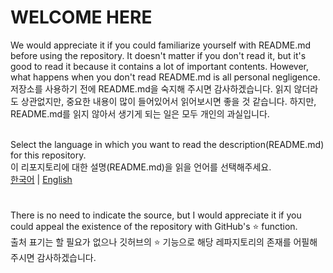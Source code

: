 # WELCOME HERE

We would appreciate it if you could familiarize yourself with README.md before using the repository. It doesn't matter if you don't read it, but it's good to read it because it contains a lot of important contents. However, what happens when you don't read README.md is all personal negligence.<br>
저장소를 사용하기 전에 README.md을 숙지해 주시면 감사하겠습니다. 읽지 않더라도 상관없지만, 중요한 내용이 많이 들어있어서 읽어보시면 좋을 것 같습니다. 하지만, README.md를 읽지 않아서 생기게 되는 일은 모두 개인의 과실입니다.<br><br>

Select the language in which you want to read the description(README.md) for this repository.<br>
이 리포지토리에 대한 설명(README.md)을 읽을 언어를 선택해주세요.<br>
[한국어](https://github.com/Usyuns/ZZZData/blob/main/Languages/ko-kr/README.md) | [English](https://github.com/Usyuns/ZZZData/blob/main/Languages/en-us/README.md)

#

There is no need to indicate the source, but I would appreciate it if you could appeal the existence of the repository with GitHub's ⭐ function.<br>
출처 표기는 할 필요가 없으나 깃허브의 ⭐ 기능으로 해당 레파지토리의 존재를 어필해 주시면 감사하겠습니다.
